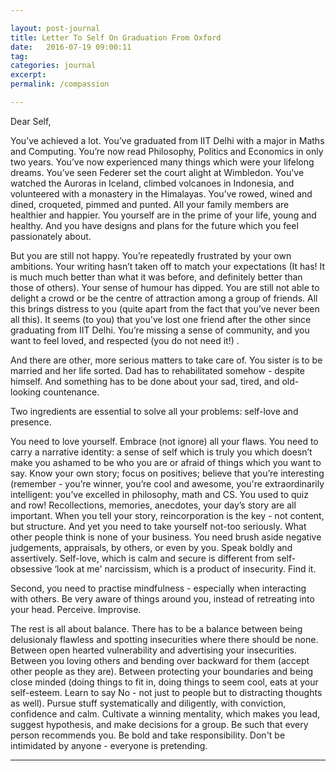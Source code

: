 ```yaml
---

layout: post-journal
title: Letter To Self On Graduation From Oxford 
date:   2016-07-19 09:00:11
tag: 
categories: journal
excerpt: 
permalink: /compassion

---
```




Dear Self,


You’ve achieved a lot. You’ve graduated from IIT Delhi with a major in Maths and Computing. You’re now read Philosophy, Politics and Economics in only two years.  You’ve now experienced many things which were your lifelong dreams. You’ve seen Federer set the court alight at Wimbledon. You've watched the Auroras in Iceland, climbed volcanoes in Indonesia, and volunteered with a monastery in the Himalayas. You’ve rowed, wined and dined, croqueted, pimmed and punted.  All your family members are healthier and happier. You yourself are in the prime of your life, young and healthy. And you have designs and plans for the future which you feel passionately about. 

But you are still not happy. You’re repeatedly frustrated by your own ambitions. Your writing hasn’t taken off to match your expectations (It has! It is much much better than what it was before, and definitely better than those of others).  Your sense of humour has dipped. You are still not able to delight a crowd or be the centre of attraction among a group of friends. All this brings distress to you (quite apart from the fact that you’ve never been all this). It seems (to you) that you've lost one friend after the other since graduating from IIT Delhi. You’re missing a sense of community, and you want to feel loved, and respected (you do not need it!) .

And there are other, more serious matters to take care of. You sister is to be married and her life sorted. Dad has to rehabilitated somehow - despite himself. And something has to be done about your sad, tired, and old-looking countenance.

Two ingredients are essential to solve all your problems: self-love and presence.

You need to love yourself. Embrace (not ignore) all your flaws. You need to carry a narrative identity: a sense of self which is truly you  which doesn’t make you ashamed to be who you are or  afraid of things which you want to say. Know your own story; focus on positives; believe that you’re interesting (remember -  you’re winner, you’re cool and awesome, you're extraordinarily intelligent: you’ve excelled in philosophy, math and CS. You used to quiz and row!  Recollections, memories, anecdotes, your day’s story are all important.  When you tell your story, reincorporation is the key - not content, but structure. And yet you need to take yourself not-too seriously. What other people think is none of your business. You need brush aside negative judgements, appraisals, by others, or even by you. Speak boldly and assertively. Self-love, which is calm and secure is different from self-obsessive ‘look at me' narcissism, which is a product of insecurity. Find it.  

Second, you need to practise mindfulness - especially when interacting with others. Be very aware of things around you, instead of retreating into your head. Perceive. Improvise.

The rest is all about balance. There has to be a balance between being delusionaly flawless and spotting insecurities where there should be none. Between open hearted vulnerability and advertising your insecurities. Between you loving others and bending over backward for them (accept other people as they are). Between protecting your boundaries and being close minded (doing things to fit in, doing things to seem cool, eats at your self-esteem.  Learn to say No -  not just to people but to distracting thoughts as well).  Pursue stuff systematically and diligently, with conviction, confidence and calm. Cultivate a winning mentality, which makes you lead, suggest hypothesis, and make decisions for a group.  Be such that every person recommends you. Be bold and take responsibility.  Don't be intimidated by anyone - everyone is pretending.






***

